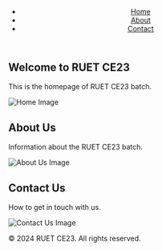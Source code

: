 <!DOCTYPE html>
<html lang="en">
<head>
    <meta charset="UTF-8">
    <meta name="viewport" content="width=device-width, initial-scale=1.0">
    <title>RUET CE22</title>
    <link rel="stylesheet" href="styles.css">
</head>
<body>
    <header>
        <nav>
            <ul>
                <li><a href="#home">Home</a></li>
                <li><a href="#about">About</a></li>
                <li><a href="#contact">Contact</a></li>
            </ul>
        </nav>
    </header>
    <main>
        <section id="home">
            <h1>Welcome to RUET CE23</h1>
            <p>This is the homepage of RUET CE23 batch.</p>
            <img src="images/home.jpg" alt="Home Image">
        </section>
        <section id="about">
            <h2>About Us</h2>
            <p>Information about the RUET CE23 batch.</p>
            <img src="images/about.jpg" alt="About Us Image">
        </section>
        <section id="contact">
            <h2>Contact Us</h2>
            <p>How to get in touch with us.</p>
            <img src="images/contact.jpg" alt="Contact Us Image">
        </section>
    </main>
    <footer>
        <p>&copy; 2024 RUET CE23. All rights reserved.</p>
    </footer>
    <script src="scripts.js"></script>
</body>
</html>
